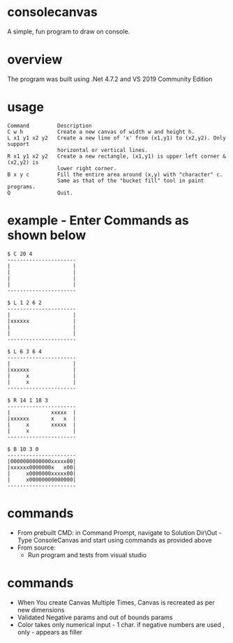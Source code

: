 # consolecanvas
A simple, fun program to draw on console.

# overview
The program was built using .Net 4.7.2 and VS 2019 Community Edition

# usage

```
Command 		Description
C w h           Create a new canvas of width w and height h.
L x1 y1 x2 y2   Create a new line of 'x' from (x1,y1) to (x2,y2). Only support 
                horizontal or vertical lines.
R x1 y1 x2 y2   Create a new rectangle, (x1,y1) is upper left corner & (x2,y2) is 
                lower right corner.
B x y c         Fill the entire area around (x,y) with "character" c.
                Same as that of the "bucket fill" tool in paint programs.
Q               Quit.
``` 

# example - Enter Commands as shown below
```
$ C 20 4
----------------------
|                    |
|                    |
|                    |
|                    |
----------------------

$ L 1 2 6 2
----------------------
|                    |
|xxxxxx              |
|                    |
|                    |
----------------------

$ L 6 3 6 4
----------------------
|                    |
|xxxxxx              |
|     x              |
|     x              |
----------------------

$ R 14 1 18 3
----------------------
|             xxxxx  |
|xxxxxx       x   x  |
|     x       xxxxx  |
|     x              |
----------------------

$ B 10 3 0
----------------------
|0000000000000xxxxx00|
|xxxxxx0000000x   x00|
|     x0000000xxxxx00|
|     x00000000000000|
----------------------
```
# commands

- From prebuilt CMD: in Command Prompt, navigate to Solution Dir\Out 
	-Type ConsoleCanvas and start using commands as provided above
- From source:
    - Run program and tests from visual studio
	
	
# commands
- When You create Canvas Multiple Times, Canvas is recreated as per new dimensions
- Validated Negative params and out of bounds params
- Color takes only numerical input - 1 char. if negative numbers are used , only - appears as filler